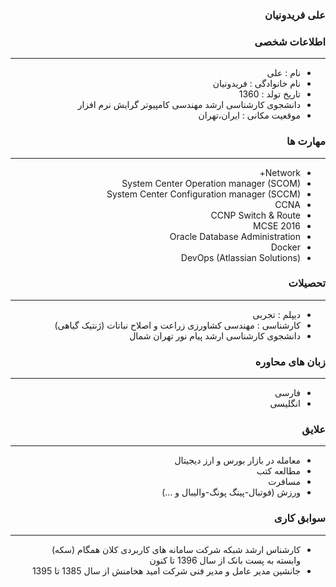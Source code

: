 <style type="text/css">
body{
 direction:rtl;
}
</style>
### علی فریدونیان

### اطلاعات شخصی

---
+ نام : علی
+ نام خانوادگی : فریدونیان
+ تاریخ تولد : 1360
+ دانشجوی کارشناسی ارشد مهندسی کامپیوتر گرایش نرم افزار 
+ موقعیت مکانی : ایران،تهران


### مهارت ها

---
+ Network+
+ System Center Operation manager (SCOM)
+ System Center Configuration manager (SCCM)
+ CCNA
+ CCNP Switch & Route
+ MCSE 2016
+ Oracle Database Administration
+ Docker
+ DevOps (Atlassian Solutions)

### تحصیلات

---
+ دیپلم : تجربی
+ کارشناسی : مهندسی کشاورزی زراعت و اصلاح نباتات (ژنتیک گیاهی) 
+ دانشجوی کارشناسی ارشد پیام نور تهران شمال

### زبان های محاوره

---
+ فارسی
+ انگلیسی

### علایق

---
+  معامله در بازار بورس و ارز دیجیتال  
+ مطالعه کتب 
+ مسافرت
+ ورزش (فوتبال-پینگ پونگ-والیبال و ...)

### سوابق کاری

---
  + کارشناس ارشد شبکه شرکت سامانه های کاربردی کلان همگام (سکه) وابسته به پست بانک از سال 1396 تا کنون
  +  جانشین مدیر عامل و مدیر فنی شرکت امید هخامنش از سال 1385 تا 1395


